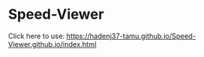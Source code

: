 # Speed-Viewer
Click here to use: https://hadenj37-tamu.github.io/Speed-Viewer.github.io/index.html
